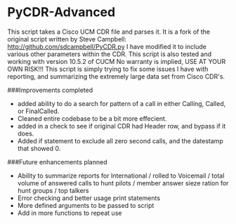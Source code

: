 # PyCDR-Advanced

This script takes a Cisco UCM CDR file and parses it.  It is a fork of the original script written by Steve Campbell:
http://github.com/sdcampbell/PyCDR.py
I have modified it to include various other parameters within the CDR.
This script is also tested and working with version 10.5.2 of CUCM
No warranty is implied, USE AT YOUR OWN RISK!!!
This script is simply trying to fix some issues I have with reporting, and summarizing the extremely large data set from 
Cisco CDR's.

###Improvements completed 
* added ability to do a search for pattern of a call in either Calling, Called, or FinalCalled.
* Cleaned entire codebase to be a bit more effecient.
* added in a check to see if original CDR had Header row, and bypass if it does.
* Added if statement to exclude all zero second calls, and the datestamp that showed 0.

###Future enhancements planned
* Ability to summarize reports for International / rolled to Voicemail / total volume of answered calls to hunt pilots / member answer sieze ration for hunt groups / top talkers
* Error checking and better usage print statements
* More defined arguments to be passed to script
* Add in more functions to repeat use
